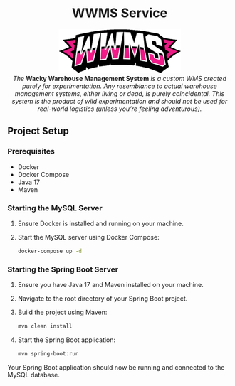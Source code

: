 <h1 style="text-align: center;">WWMS Service</h1>


<p style="text-align: center;">
  <img src="assets/wwms-logo-275x100.png" alt="WWMS Logo">
  <br>
  <em>The</em> <strong>Wacky Warehouse Management System</strong> <em>is a custom WMS created purely for experimentation. Any resemblance to actual warehouse management systems, either living or dead, is purely coincidental. This system is the product of wild experimentation and should not be used for real-world logistics (unless you’re feeling adventurous).</em>
</p>

## Project Setup

### Prerequisites

- Docker
- Docker Compose
- Java 17
- Maven

### Starting the MySQL Server

1. Ensure Docker is installed and running on your machine.
2. Start the MySQL server using Docker Compose:

    ```sh
    docker-compose up -d
    ```

### Starting the Spring Boot Server

1. Ensure you have Java 17 and Maven installed on your machine.
2. Navigate to the root directory of your Spring Boot project.
3. Build the project using Maven:

    ```sh
    mvn clean install
    ```

4. Start the Spring Boot application:

    ```sh
    mvn spring-boot:run
    ```

Your Spring Boot application should now be running and connected to the MySQL database.